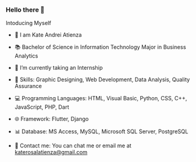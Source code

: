 ### Hello there 👋
Intoducing Myself

- 🌷 I am Kate Andrei Atienza
- 📚 Bachelor of Science in Information Technology Major in Business Analytics
- 🌱 I’m currently taking an Internship
- 🦋 Skills: Graphic Designing, Web Development, Data Analysis, Quality Assurance
- 💻 Programming Languages: HTML, Visual Basic, Python, CSS, C++, JavaScript, PHP, Dart
- 🌐 Framework: Flutter, Django
- 📊 Database: MS Access, MySQL, Microsoft SQL Server, PostgreSQL

- 📱 Contact me:
   You can chat me or email me at katerosalatienza@gmail.com
